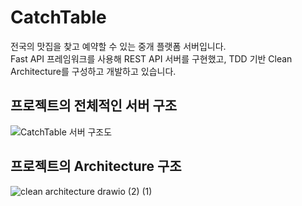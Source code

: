 


CatchTable
=============
전국의 맛집을 찾고 예약할 수 있는 중개 플랫폼 서버입니다.<br>
Fast API 프레임워크를 사용해 REST API 서버를 구현했고, TDD 기반 Clean Architecture를 구성하고 개발하고 있습니다.

## 프로젝트의 전체적인 서버 구조
![CatchTable 서버 구조도](https://github.com/teeinn/CatchTable/assets/45514456/1d437e32-384a-4d7f-8910-6536f68b13a8)

## 프로젝트의 Architecture 구조 
![clean architecture drawio (2) (1)](https://github.com/teeinn/CatchTable/assets/45514456/41a0c066-a7b3-4981-af8b-d102a63e1855)
